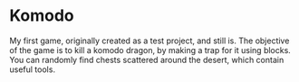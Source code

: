 # Komodo
My first game, originally created as a test project, and still is.
The objective of the game is to kill a komodo dragon, by making a trap for it using blocks. You can randomly find chests scattered around the desert, which contain useful tools.
